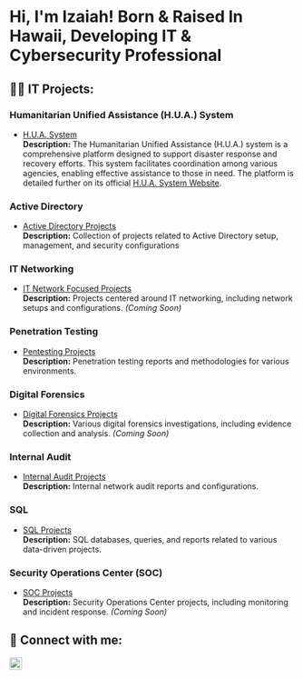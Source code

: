 <h1>Hi, I'm Izaiah! Born & Raised In Hawaii, Developing IT & Cybersecurity Professional

<h2>👨‍💻 IT Projects:</h2>

### Humanitarian Unified Assistance (H.U.A.) System
- [H.U.A. System](https://github.com/Izaiah-Stroman/H.U.A-Humanitarian-Unified-Assistance-System/tree/main)  
  **Description:** The Humanitarian Unified Assistance (H.U.A.) system is a comprehensive platform designed to support disaster response and recovery efforts. This system facilitates coordination among various agencies, enabling effective assistance to those in need. The platform is detailed further on its official [H.U.A. System Website](https://www.huasystem.org/).

### Active Directory
- [Active Directory Projects](https://github.com/Izaiah-Stroman/Active-Directory-Projects)  
  **Description:** Collection of projects related to Active Directory setup, management, and security configurations

### IT Networking
- [IT Network Focused Projects](https://github.com/Izaiah-Stroman/IT-Networking-Focused-Projects-)  
  **Description:** Projects centered around IT networking, including network setups and configurations. *(Coming Soon)*

### Penetration Testing
- [Pentesting Projects](https://github.com/Izaiah-Stroman/Penetration-Testing/blob/main/README.md)  
  **Description:** Penetration testing reports and methodologies for various environments. 

### Digital Forensics
- [Digital Forensics Projects](https://github.com/Izaiah-Stroman/Digital-Forensics/blob/main/README.md)  
  **Description:** Various digital forensics investigations, including evidence collection and analysis. *(Coming Soon)*

### Internal Audit
- [Internal Audit Projects](https://github.com/Izaiah-Stroman/Internal-Audit/blob/main/README.md)  
  **Description:** Internal network audit reports and configurations. 

 ### SQL
- [SQL Projects](https://github.com/Izaiah-Stroman/SQL-/blob/main/README.md)  
  **Description:** SQL databases, queries, and reports related to various data-driven projects. 

### Security Operations Center (SOC)
- [SOC Projects](https://github.com/Izaiah-Stroman/Security-Operations-Center-SOC-/blob/main/README.md)  
  **Description:** Security Operations Center projects, including monitoring and incident response. *(Coming Soon)*


<h2> 🤳 Connect with me:</h2>


[<img align="left" alt="Izaiah Stroman | LinkedIn" width="22px" src="https://cdn.jsdelivr.net/npm/simple-icons@v3/icons/linkedin.svg" />][linkedin]

[linkedin]: https://www.linkedin.com/in/izaiah-stroman-863a29254/



